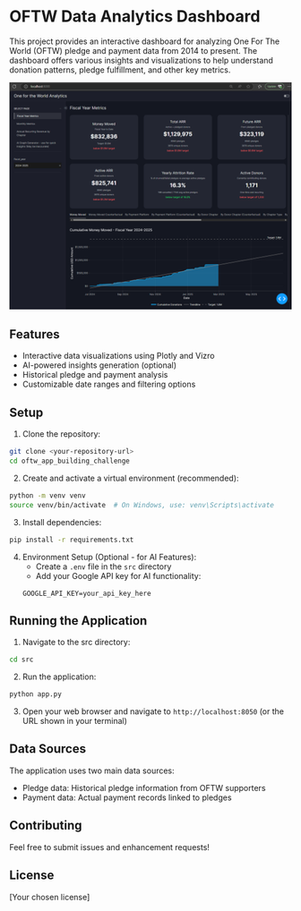 # OFTW Data Analytics Dashboard

This project provides an interactive dashboard for analyzing One For The World (OFTW) pledge and payment data from 2014 to present. The dashboard offers various insights and visualizations to help understand donation patterns, pledge fulfillment, and other key metrics.

![Screenshot](screenshot.png)

## Features

- Interactive data visualizations using Plotly and Vizro
- AI-powered insights generation (optional)
- Historical pledge and payment analysis
- Customizable date ranges and filtering options

## Setup

1. Clone the repository:
```bash
git clone <your-repository-url>
cd oftw_app_building_challenge
```

2. Create and activate a virtual environment (recommended):
```bash
python -m venv venv
source venv/bin/activate  # On Windows, use: venv\Scripts\activate
```

3. Install dependencies:
```bash
pip install -r requirements.txt
```

4. Environment Setup (Optional - for AI Features):
   - Create a `.env` file in the `src` directory
   - Add your Google API key for AI functionality:
   ```
   GOOGLE_API_KEY=your_api_key_here
   ```

## Running the Application

1. Navigate to the src directory:
```bash
cd src
```

2. Run the application:
```bash
python app.py
```

3. Open your web browser and navigate to `http://localhost:8050` (or the URL shown in your terminal)

## Data Sources

The application uses two main data sources:
- Pledge data: Historical pledge information from OFTW supporters
- Payment data: Actual payment records linked to pledges

## Contributing

Feel free to submit issues and enhancement requests!

## License

[Your chosen license]
